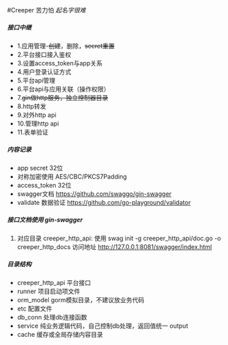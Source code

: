 #Creeper 苦力怕
*起名字很难*

##### **接口中继**

- 1.应用管理-~~创建~~，删除，~~secret重置~~
- 2.平台接口接入鉴权
- 3.设置access_token与app关系
- 4.用户登录认证方式
- 5.平台api管理
- 6.平台api与应用关联（操作权限）
- 7.~~gin做http服务，独立控制器目录~~
- 8.http转发
- 9.对外http api
- 10.管理http api
- 11.表单验证

##### **内容记录**
- app secret 32位
- 对称加密使用 AES/CBC/PKCS7Padding
- access_token 32位
- swagger文档 https://github.com/swaggo/gin-swagger
- validate 数据验证 https://github.com/go-playground/validator 

##### **接口文档使用 gin-swagger**
1. 对应目录 creeper_http_api:
		使用 swag init -g creeper_http_api/doc.go -o creeper_http_docs
		访问地址 http://127.0.0.1:8081/swagger/index.html


##### **目录结构**
- creeper_http_api 平台接口
- runner 项目启动项文件
- orm_model gorm模拟目录，不建议放业务代码
- etc 配置文件
- db_conn 处理db连接函数
- service 纯业务逻辑代码，自己控制db处理，返回值统一 output
- cache 缓存或全局存储内容目录